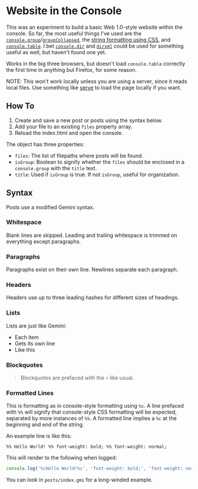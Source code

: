 # Website in the Console

This was an experiment to build a basic Web 1.0-style website within the console. So far, the most useful things I've used are the [`console.group`](https://developer.mozilla.org/en-US/docs/Web/API/console/group)/[`groupCollapsed`](https://developer.mozilla.org/en-US/docs/Web/API/console/groupCollapsed), the [string formatting using CSS](https://developer.mozilla.org/en-US/docs/Web/API/console#styling_console_output), and [`console.table`](https://developer.mozilla.org/en-US/docs/Web/API/console/table). I bet [`console.dir`](https://developer.mozilla.org/en-US/docs/Web/API/console/dir) and [`dirxml`](https://developer.mozilla.org/en-US/docs/Web/API/console/dirxml) could be used for something useful as well, but haven't found one yet.

Works in the big three browsers, but doesn't load `console.table` correctly the first time in anything but Firefox, for some reason.

NOTE: This won't work locally unless you are using a server, since it reads local files. Use something like [serve](https://www.npmjs.com/package/serve) to load the page locally if you want.

## How To

1. Create and save a new post or posts using the syntax below.
1. Add your file to an existing `files` property array.
1. Reload the index.html and open the console.

The object has three properties:

* `files`: The list of filepaths where posts will be found.
* `isGroup`: Boolean to signify whether the `files` should be enclosed in a `console.group` with the `title` text.
* `title`: Used if `isGroup` is true. If not `isGroup`, useful for organization.

## Syntax

Posts use a modified Gemini syntax.

### Whitespace

Blank lines are skipped. Leading and trailing whitespace is trimmed on everything except paragraphs.

### Paragraphs

Paragraphs exist on their own line. Newlines separate each paragraph.

### Headers

Headers use up to three leading hashes for different sizes of headings.

### Lists

Lists are just like Gemini:

* Each item
* Gets its own line
* Like this

### Blockquotes

> Blockquotes are prefaced with the `>` like usual.

### Formatted Lines

This is formatting as in console-style formatting using `%c`. A line prefaced with `%%` will signify that console-style CSS formatting will be expected, separated by more instances of `%%`. A formatted line implies a `%c` at the beginning and end of the string.

An example line is like this:

```
%% Hello World! %% font-weight: bold; %% font-weight: normal;
```

This will render to the following when logged:

```javascript
console.log('%cHello World!%c', 'font-weight: bold;', 'font-weight: normal;');
```

You can look in `posts/index.gmi` for a long-winded example.

